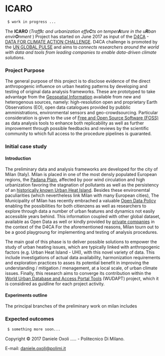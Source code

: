 # ICARO

```sh
 $ work in progress ...
``` 

The **ICARO** (_Traff**I**c and urbanization effe**C**ts on temper**A**ture in the u**R**ban envir**O**nment_ ) Project has started on June 2017 as input of the [D4CA] - [DATA FOR CLIMATE ACTION CHALLENGE]. D4CA challenge is promoted by the [UN GLOBAL PULSE] and aims to _connects researchers around the world with data and tools from leading companies to enable data-driven climate solutions_.

### Project Purpose
The general purpose of this project is to disclose evidence of the direct anthropogenic influence on urban heating patterns by developing and testing of original data analysis frameworks. These are prototyped to take advantage from the [Geospatial  Information] available from new and heterogenous sources, namely: high-resolution open and proprietary Earth Observations (EO), open data catalogues provided by pubblic amministrations, environmental sensors and geo-crowdsourcing. Particular consideration is given to the use of [Free and Open Source Software (FOSS)] as data analysis tools to enhance both replicability as well as further improvement through possible feedbacks and reviews by the scientific community to which full access to the procedure pipelines is guaranted. 

### Initial case study

#### Introduction
The preliminary data and analysis frameworks are developed for the city of Milan (Italy). Milan is placed in one of the most densly populated European regions, the [Padana Plain], affected by poor wind circulation and high urbanization favoring the stagnation of pollutants as well as the persistency of an [historically known Urban Heat Island]. Besides these environemtal paculiarities (which nevertheless link Milan with many European cities), The Municipality of Milan has recently embrached a valuable [Open Data Policy] enabling the possibilities for both citienzens as well as researchers to explore through data a number of urban features and dynamics not easily accessible years behind. This information coupled with other global dataset, available as Open Data as well or kindly provided by [private companies] in the context of the D4CA 
For the aforementioned reasons, Milan tourn out to be a good playgroung for implementing and testing of analysis procedures. 

The main goal of this phase is to deliver possible solutions to empower the study of urban heating issues, which are typically linked with anthropogenic factors (e.g. Urban Heat Island - UHI), with this novel variety of data. This include investigations of actual data availability, harmonization requirements and exploration practices to asses its potential benefit  in improving the understanding / mitigation / menagement, at a local scale, of urban climate issues. Finally, this research aims to converge its contribution within the [World Urban Database and Access Portal Tools] (WUDAPT) project, which it is considired as guidline for each project activity.

#### Experiments outline
The principal branches of the preliminary work on milan includes


### Expected outcomes



[D4CA]: <https://twitter.com/search?q=%23D4CA&src=typd>
[DATA FOR CLIMATE ACTION CHALLENGE]: <http://www.dataforclimateaction.org>
[UN GLOBAL PULSE]: <http://www.unglobalpulse.org>
[Geospatial  Information]:<https://en.oxforddictionaries.com/definition/geospatial>
[Free and Open Source Software (FOSS)]: <https://www.fsf.org>
[Padana Plain]:<https://en.wikipedia.org/wiki/Po_Valley>
[historically known Urban Heat Island]: <https://link.springer.com/article/10.1007/BF02511742>
[Open Data Policy]: <http://dati.comune.milano.it>
[private companies]: <http://dataforclimateaction.org/home/data/>
[World Urban Database and Access Portal Tools]:<http://www.wudapt.org>

```sh
 $ something more soon...
``` 
Copyright © 2017 Daniele Oxoli ..... - Politecnico Di Milano.

E-mail: daniele.oxoli@polimi.it
